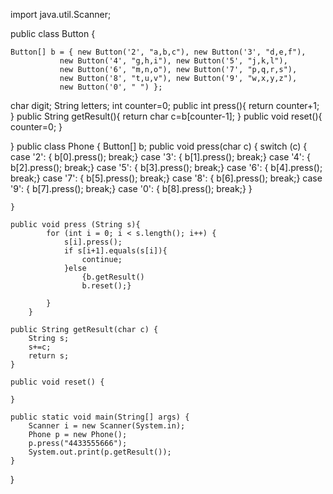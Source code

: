 import java.util.Scanner;

public class Button {

	Button[] b = { new Button('2', "a,b,c"), new Button('3', "d,e,f"),
		       new Button('4', "g,h,i"), new Button('5', "j,k,l"),
		       new Button('6', "m,n,o"), new Button('7', "p,q,r,s"),
		       new Button('8', "t,u,v"), new Button('9', "w,x,y,z"),
		       new Button('0', " ") };

char digit;
String letters;
int counter=0;
public int press(){
	return counter+1;
}
public String getResult(){
	return char c=b[counter-1];
}
public void reset(){
	counter=0;
}

}
public class Phone {
Button[] b;
	public void press(char c) {
		switch (c) {
		case '2': {
			b[0].press();
			break;}
		case '3': {
			b[1].press();
			break;}
		case '4': {
			b[2].press();
			break;}
		case '5': {
			b[3].press();
			break;}
		case '6': {
			b[4].press();
			break;}
		case '7': {
			b[5].press();
			break;}
		case '8': {
			b[6].press();
			break;}
		case '9': {
			b[7].press();
			break;}
		case '0': {
			b[8].press();
			break;}
		}

	}

	public void press (String s){
			for (int i = 0; i < s.length(); i++) {
				s[i].press();
				if s[i+1].equals(s[i]){
					continue;
				}else 
					{b.getResult()
					b.reset();}
				
			}
		}

	public String getResult(char c) {
		String s;
		s+=c;
		return s;
	}

	public void reset() {

	}

	public static void main(String[] args) {
		Scanner i = new Scanner(System.in);
		Phone p = new Phone();
		p.press("4433555666");
		System.out.print(p.getResult());
	}

}
